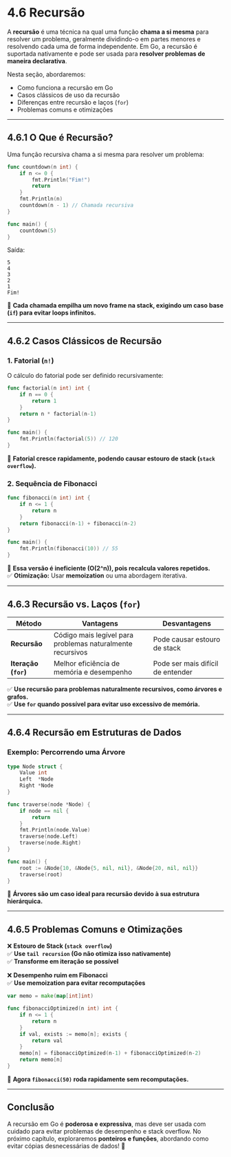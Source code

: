 # **4.6 Recursão**

A **recursão** é uma técnica na qual uma função **chama a si mesma** para resolver um problema, geralmente dividindo-o em partes menores e resolvendo cada uma de forma independente. Em Go, a recursão é suportada nativamente e pode ser usada para **resolver problemas de maneira declarativa**.

Nesta seção, abordaremos:

- Como funciona a recursão em Go
- Casos clássicos de uso da recursão
- Diferenças entre recursão e laços (`for`)
- Problemas comuns e otimizações

---

## **4.6.1 O Que é Recursão?**

Uma função recursiva chama a si mesma para resolver um problema:

```go
func countdown(n int) {
    if n <= 0 {
        fmt.Println("Fim!")
        return
    }
    fmt.Println(n)
    countdown(n - 1) // Chamada recursiva
}

func main() {
    countdown(5)
}
```

Saída:

```
5
4
3
2
1
Fim!
```

📌 **Cada chamada empilha um novo frame na stack, exigindo um caso base (`if`) para evitar loops infinitos.**

---

## **4.6.2 Casos Clássicos de Recursão**

### **1. Fatorial (`n!`)**

O cálculo do fatorial pode ser definido recursivamente:

```go
func factorial(n int) int {
    if n == 0 {
        return 1
    }
    return n * factorial(n-1)
}

func main() {
    fmt.Println(factorial(5)) // 120
}
```

📌 **Fatorial cresce rapidamente, podendo causar estouro de stack (`stack overflow`).**

### **2. Sequência de Fibonacci**

```go
func fibonacci(n int) int {
    if n <= 1 {
        return n
    }
    return fibonacci(n-1) + fibonacci(n-2)
}

func main() {
    fmt.Println(fibonacci(10)) // 55
}
```

📌 **Essa versão é ineficiente (O(2^n)), pois recalcula valores repetidos.**  
✅ **Otimização:** Usar **memoization** ou uma abordagem iterativa.

---

## **4.6.3 Recursão vs. Laços (`for`)**

| Método    | Vantagens | Desvantagens |
|-----------|----------|--------------|
| **Recursão** | Código mais legível para problemas naturalmente recursivos | Pode causar estouro de stack |
| **Iteração (`for`)** | Melhor eficiência de memória e desempenho | Pode ser mais difícil de entender |

✅ **Use recursão para problemas naturalmente recursivos, como árvores e grafos.**  
✅ **Use `for` quando possível para evitar uso excessivo de memória.**

---

## **4.6.4 Recursão em Estruturas de Dados**

### **Exemplo: Percorrendo uma Árvore**

```go
type Node struct {
    Value int
    Left  *Node
    Right *Node
}

func traverse(node *Node) {
    if node == nil {
        return
    }
    fmt.Println(node.Value)
    traverse(node.Left)
    traverse(node.Right)
}

func main() {
    root := &Node{10, &Node{5, nil, nil}, &Node{20, nil, nil}}
    traverse(root)
}
```

📌 **Árvores são um caso ideal para recursão devido à sua estrutura hierárquica.**

---

## **4.6.5 Problemas Comuns e Otimizações**

❌ **Estouro de Stack (`stack overflow`)**  
✅ **Use `tail recursion` (Go não otimiza isso nativamente)**  
✅ **Transforme em iteração se possível**  

❌ **Desempenho ruim em Fibonacci**  
✅ **Use memoization para evitar recomputações**  

```go
var memo = make(map[int]int)

func fibonacciOptimized(n int) int {
    if n <= 1 {
        return n
    }
    if val, exists := memo[n]; exists {
        return val
    }
    memo[n] = fibonacciOptimized(n-1) + fibonacciOptimized(n-2)
    return memo[n]
}
```

📌 **Agora `fibonacci(50)` roda rapidamente sem recomputações.**

---

## **Conclusão**

A recursão em Go é **poderosa e expressiva**, mas deve ser usada com cuidado para evitar problemas de desempenho e stack overflow. No próximo capítulo, exploraremos **ponteiros e funções**, abordando como evitar cópias desnecessárias de dados! 🚀

